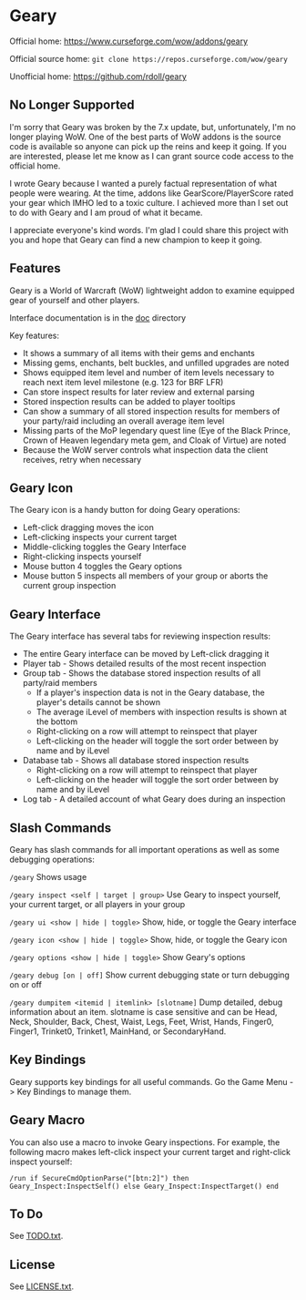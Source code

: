 # Geary

Official home: https://www.curseforge.com/wow/addons/geary

Official source home: `git clone https://repos.curseforge.com/wow/geary`

Unofficial home: https://github.com/rdoll/geary

## No Longer Supported

I'm sorry that Geary was broken by the 7.x update, but, unfortunately, I'm no longer playing WoW. One of the best parts of WoW addons is the source code is available so anyone can pick up the reins and keep it going. If you are interested, please let me know as I can grant source code access to the official home.

I wrote Geary because I wanted a purely factual representation of what people were wearing. At the time, addons like GearScore/PlayerScore rated your gear which IMHO led to a toxic culture. I achieved more than I set out to do with Geary and I am proud of what it became.

I appreciate everyone's kind words. I'm glad I could share this project with you and hope that Geary can find a new champion to keep it going.

## Features

Geary is a World of Warcraft (WoW) lightweight addon to examine equipped gear of yourself and other players.

Interface documentation is in the [doc](doc) directory

Key features:

- It shows a summary of all items with their gems and enchants
- Missing gems, enchants, belt buckles, and unfilled upgrades are noted
- Shows equipped item level and number of item levels necessary to reach next item level milestone (e.g. 123 for BRF LFR)
- Can store inspect results for later review and external parsing
- Stored inspection results can be added to player tooltips
- Can show a summary of all stored inspection results for members of your party/raid including an overall average item level
- Missing parts of the MoP legendary quest line (Eye of the Black Prince, Crown of Heaven legendary meta gem, and Cloak of Virtue) are noted
- Because the WoW server controls what inspection data the client receives, retry when necessary 

## Geary Icon

The Geary icon is a handy button for doing Geary operations:

- Left-click dragging moves the icon
- Left-clicking inspects your current target
- Middle-clicking toggles the Geary Interface
- Right-clicking inspects yourself
- Mouse button 4 toggles the Geary options
- Mouse button 5 inspects all members of your group or aborts the current group inspection 

## Geary Interface

The Geary interface has several tabs for reviewing inspection results:

- The entire Geary interface can be moved by Left-click dragging it
- Player tab - Shows detailed results of the most recent inspection
- Group tab - Shows the database stored inspection results of all party/raid members
  - If a player's inspection data is not in the Geary database, the player's details cannot be shown
  - The average iLevel of members with inspection results is shown at the bottom
  - Right-clicking on a row will attempt to reinspect that player
  - Left-clicking on the header will toggle the sort order between by name and by iLevel 
- Database tab - Shows all database stored inspection results
  - Right-clicking on a row will attempt to reinspect that player
  - Left-clicking on the header will toggle the sort order between by name and by iLevel 
- Log tab - A detailed account of what Geary does during an inspection 

## Slash Commands

Geary has slash commands for all important operations as well as some debugging operations:

`/geary`
    Shows usage

`/geary inspect <self | target | group>`
    Use Geary to inspect yourself, your current target, or all players in your group

`/geary ui <show | hide | toggle>`
    Show, hide, or toggle the Geary interface

`/geary icon <show | hide | toggle>`
    Show, hide, or toggle the Geary icon

`/geary options <show | hide | toggle>`
    Show Geary's options

`/geary debug [on | off]`
    Show current debugging state or turn debugging on or off

`/geary dumpitem <itemid | itemlink> [slotname]`
    Dump detailed, debug information about an item. slotname is case sensitive and can be Head, Neck, Shoulder, Back, Chest, Waist, Legs, Feet, Wrist, Hands, Finger0, Finger1, Trinket0, Trinket1, MainHand, or SecondaryHand.

## Key Bindings

Geary supports key bindings for all useful commands. Go the Game Menu -> Key Bindings to manage them.

## Geary Macro

You can also use a macro to invoke Geary inspections. For example, the following macro makes left-click inspect your current target and right-click inspect yourself:

`/run if SecureCmdOptionParse("[btn:2]") then Geary_Inspect:InspectSelf() else Geary_Inspect:InspectTarget() end`

## To Do

See [TODO.txt](TODO.txt).

## License

See [LICENSE.txt](LICENSE.txt).
